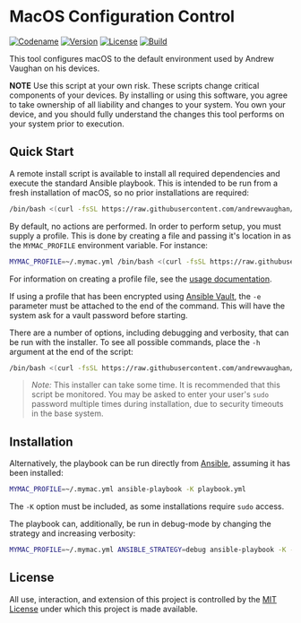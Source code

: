 # MacOS Configuration Control

[![Codename][codename-image]][codename-url]
[![Version][version-image]][codename-url]
[![License][license-image]][license-url]
[![Build][build-image]][build-url]

This tool configures macOS to the default environment used by Andrew Vaughan on his devices.

  **NOTE** Use this script at your own risk.  These scripts change critical components of your devices.  By installing
  or using this software, you agree to take ownership of all liability and changes to your system.  You own your
  device, and you should fully understand the changes this tool performs on your system prior to execution.

## Quick Start

A remote install script is available to install all required dependencies and execute the standard Ansible playbook.
This is intended to be run from a fresh installation of macOS, so no prior installations are required:

```bash
/bin/bash <(curl -fsSL https://raw.githubusercontent.com/andrewvaughan/mymac/master/install)
```

By default, no actions are performed.  In order to perform setup, you must supply a profile.  This is done by creating
a file and passing it's location in as the `MYMAC_PROFILE` environment variable.  For instance:

```bash
MYMAC_PROFILE=~/.mymac.yml /bin/bash <(curl -fsSL https://raw.githubusercontent.com/andrewvaughan/mymac/master/install)
```

For information on creating a profile file, see the [usage documentation](USAGE.md).

If using a profile that has been encrypted using [Ansible Vault][vault-url], the `-e` parameter must be attached to
the end of the command.  This will have the system ask for a vault password before starting.

There are a number of options, including debugging and verbosity, that can be run with the installer.  To see all
possible commands, place the `-h` argument at the end of the script:

```bash
/bin/bash <(curl -fsSL https://raw.githubusercontent.com/andrewvaughan/mymac/master/install) -h
```

> *Note:* This installer can take some time.  It is recommended that this script be monitored.  You may be asked to
> enter your user's `sudo` password multiple times during installation, due to security timeouts in the base system.


## Installation

Alternatively, the playbook can be run directly from [Ansible][ansible-url], assuming it has been installed:

```bash
MYMAC_PROFILE=~/.mymac.yml ansible-playbook -K playbook.yml
```

The `-K` option must be included, as some installations require `sudo` access.

The playbook can, additionally, be run in debug-mode by changing the strategy and increasing verbosity:

```bash
MYMAC_PROFILE=~/.mymac.yml ANSIBLE_STRATEGY=debug ansible-playbook -K -vv playbook.yml
```

## License

All use, interaction, and extension of this project is controlled by the [MIT License](LICENSE) under which this
project is made available.



[version-image]:  https://img.shields.io/badge/Version-0.2.0-blue.svg?style=flat
[version-url]:    https://github.com/andrewvaughan/mymac/releases/tag/0.2.0
[codename-image]: https://img.shields.io/badge/macOS-High_Sierra-blue.svg?style=flat
[codename-url]:   https://www.apple.com/macos/high-sierra/
[license-image]:  https://img.shields.io/badge/License-MIT-orange.svg?style=flat
[license-url]:    https://github.com/andrewvaughan/mymac/blob/master/LICENSE
[build-image]:    https://travis-ci.org/andrewvaughan/mymac.svg?branch=master
[build-url]:      https://travis-ci.org/andrewvaughan/mymac

[ansible-url]:    https://www.ansible.com/
[vault-url]:      https://docs.ansible.com/ansible/latest/vault.html
